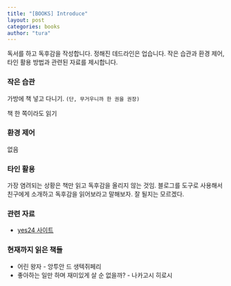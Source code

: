 ```yaml
---
title: "[BOOKS] Introduce"
layout: post
categories: books
author: "tura"
---
```


독서를 하고 독후감을 작성합니다. 정해진 데드라인은 업습니다.
작은 습관과 환경 제어, 타인 활용 방법과 관련된 자료를 제시합니다.

### 작은 습관
가방에 책 넣고 다니기. `(단, 무거우니까 한 권을 권장)`

책 한 쪽이라도 읽기

### 환경 제어
없음

### 타인 활용
가장 염려되는 상황은 책만 읽고 독후감을 올리지 않는 것임.
블로그를 도구로 사용해서 친구에게 소개하고 독후감을 읽어보라고 말해보자. 잘 될지는 모르겠다.

### 관련 자료
- [yes24 사이트][yes24 사이트]

### 현재까지 읽은 책들
- 어린 왕자 - 앙투안 드 생텍쥐페리
- 좋아하는 일만 하며 재미있게 살 순 없을까? - 나카고시 히로시

[yes24 사이트]: [http://yes24.com/]
